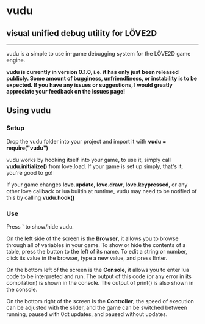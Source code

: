 # vudu
## visual unified debug utility for LÖVE2D

---
vudu is a simple to use in-game debugging system for the LÖVE2D game engine.

**vudu is currently in version 0.1.0, i.e. it has only just been released publicly.  Some amount of bugginess, unfriendliness, or instability is to be expected.  If you have any issues or suggestions, I would greatly appreciate your feedback on the issues page!**


## Using vudu

### Setup

Drop the vudu folder into your project and import it with **vudu = require("vudu")**

vudu works by hooking itself into your game, to use it, simply call **vudu.initialize()** from love.load. If your game is set up simply, that's it, you're good to go!

If your game changes **love.update**, **love.draw**, **love.keypressed**, or any other love callback or lua builtin at runtime, vudu may need to be notified of this by calling **vudu.hook()**

### Use

Press **`** to show/hide vudu.

On the left side of the screen is the **Browser**, it allows you to browse through all of variables in your game.  To show or hide the contents of a table, press the button to the left of its name.  To edit a string or number, click its value in the browser, type a new value, and press Enter.

On the bottom left of the screen is the **Console**, it allows you to enter lua code to be interpreted and run.  The output of this code (or any error in its compilation) is shown in the console.  The output of print() is also shown in the console.

On the bottom right of the screen is the **Controller**, the speed of execution can be adjusted with the slider, and the game can be switched between running, paused with 0dt updates, and paused without updates.
